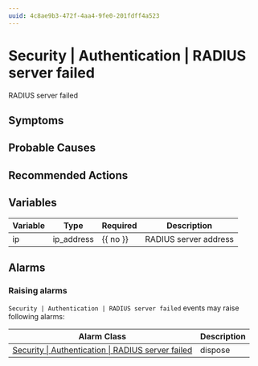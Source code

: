 ```yaml
---
uuid: 4c8ae9b3-472f-4aa4-9fe0-201fdff4a523
---
```

# Security | Authentication | RADIUS server failed

RADIUS server failed

## Symptoms

## Probable Causes

## Recommended Actions

## Variables

| Variable | Type       | Required | Description           |
| -------- | ---------- | -------- | --------------------- |
| ip       | ip_address | {{ no }} | RADIUS server address |

## Alarms

### Raising alarms

`Security | Authentication | RADIUS server failed` events may raise following alarms:

| Alarm Class                                                                                                                            | Description |
| -------------------------------------------------------------------------------------------------------------------------------------- | ----------- |
| [Security \| Authentication \| RADIUS server failed](../../../alarm-classes-reference/security/authentication/radius-server-failed.md) | dispose     |
